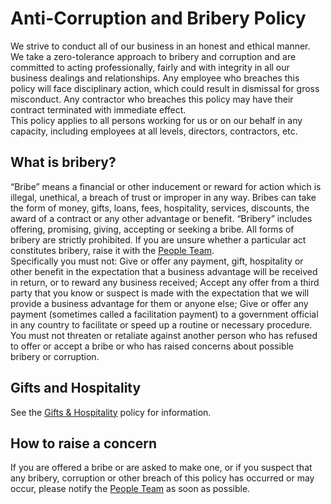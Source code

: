 # Anti-Corruption and Bribery Policy

We strive to conduct all of our business in an honest and ethical manner.  We take a zero-tolerance approach to bribery and corruption and are committed to acting professionally, fairly and with integrity in all our business dealings and relationships.  Any employee who breaches this policy will face disciplinary action, which could result in dismissal for gross misconduct.  Any contractor who breaches this policy may have their contract terminated with immediate effect.  
This policy applies to all persons working for us or on our behalf in any capacity, including employees at all levels, directors, contractors, etc.

## What is bribery?

“Bribe” means a financial or other inducement or reward for action which is illegal, unethical, a breach of trust or improper in any way.  Bribes can take the form of money, gifts, loans, fees, hospitality, services, discounts, the award of a contract or any other advantage or benefit. “Bribery” includes offering, promising, giving, accepting or seeking a bribe.
All forms of bribery are strictly prohibited.  If you are unsure whether a particular act constitutes bribery, raise it with the [People Team](https://intranet.infinityworks.com/key-people/head-office-support).  
Specifically you must not:
Give or offer any payment, gift, hospitality or other benefit in the expectation that a business advantage will be received in return, or to reward any business received;
Accept any offer from a third party that you know or suspect is made with the expectation that we will provide a business advantage for them or anyone else;
Give or offer any payment (sometimes called a facilitation payment) to a government official in any country to facilitate or speed up a routine or necessary procedure.
You must not threaten or retaliate against another person who has refused to offer or accept a bribe or who has raised concerns about possible bribery or corruption.

## Gifts and Hospitality

See the [Gifts & Hospitality](../GiftsandHospitality/readme.md) policy for information.

## How to raise a concern

If you are offered a bribe or are asked to make one, or if you suspect that any bribery, corruption or other breach of this policy has occurred or may occur, please notify the [People Team](https://intranet.infinityworks.com/key-people/head-office-support) as soon as possible.
